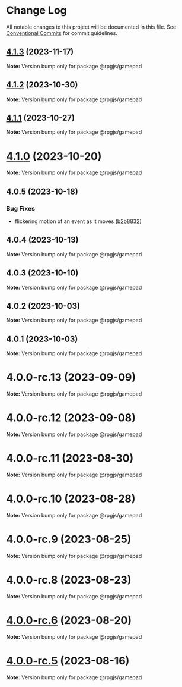 # Change Log

All notable changes to this project will be documented in this file.
See [Conventional Commits](https://conventionalcommits.org) for commit guidelines.

## [4.1.3](https://github.com/RSamaium/RPG-JS/compare/v4.1.2...v4.1.3) (2023-11-17)

**Note:** Version bump only for package @rpgjs/gamepad





## [4.1.2](https://github.com/RSamaium/RPG-JS/compare/v4.1.1...v4.1.2) (2023-10-30)

**Note:** Version bump only for package @rpgjs/gamepad





## [4.1.1](https://github.com/RSamaium/RPG-JS/compare/v4.1.0...v4.1.1) (2023-10-27)

**Note:** Version bump only for package @rpgjs/gamepad





# [4.1.0](https://github.com/RSamaium/RPG-JS/compare/v4.0.5...v4.1.0) (2023-10-20)

**Note:** Version bump only for package @rpgjs/gamepad





## 4.0.5 (2023-10-18)


### Bug Fixes

* flickering motion of an event as it moves ([b2b8832](https://github.com/RSamaium/RPG-JS/commit/b2b8832a1582933afb64c698f40d1b0e72021780))





## 4.0.4 (2023-10-13)

**Note:** Version bump only for package @rpgjs/gamepad





## 4.0.3 (2023-10-10)

**Note:** Version bump only for package @rpgjs/gamepad





## 4.0.2 (2023-10-03)

**Note:** Version bump only for package @rpgjs/gamepad





## 4.0.1 (2023-10-03)

**Note:** Version bump only for package @rpgjs/gamepad





# 4.0.0-rc.13 (2023-09-09)

**Note:** Version bump only for package @rpgjs/gamepad





# 4.0.0-rc.12 (2023-09-08)

**Note:** Version bump only for package @rpgjs/gamepad





# 4.0.0-rc.11 (2023-08-30)

**Note:** Version bump only for package @rpgjs/gamepad





# 4.0.0-rc.10 (2023-08-28)

**Note:** Version bump only for package @rpgjs/gamepad





# 4.0.0-rc.9 (2023-08-25)

**Note:** Version bump only for package @rpgjs/gamepad





# 4.0.0-rc.8 (2023-08-23)

**Note:** Version bump only for package @rpgjs/gamepad





# [4.0.0-rc.6](https://github.com/RSamaium/RPG-JS/compare/v4.0.0-rc.5...v4.0.0-rc.6) (2023-08-20)

**Note:** Version bump only for package @rpgjs/gamepad





# [4.0.0-rc.5](https://github.com/RSamaium/RPG-JS/compare/v4.0.0-rc.4...v4.0.0-rc.5) (2023-08-16)

**Note:** Version bump only for package @rpgjs/gamepad
